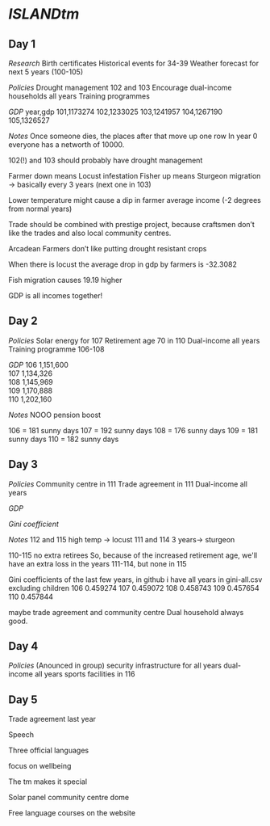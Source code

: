 # _*ISLANDtm*_

## Day 1

*Research*
Birth certificates
Historical events for 34-39
Weather forecast for next 5 years (100-105)

*Policies*
Drought management 102 and 103
Encourage dual-income households all years
Training programmes

*GDP*
year,gdp
101,1173274
102,1233025
103,1241957
104,1267190
105,1326527


_Notes_
Once someone dies, the places after that move up one row
In year 0 everyone has a networth of 10000.

102(!) and 103 should probably have drought management


Farmer down means Locust infestation
Fisher up means Sturgeon migration -> basically every 3 years (next one in 103)

Lower temperature might cause a dip in farmer average income (-2 degrees from normal years)

Trade should be combined with prestige project, because craftsmen don’t like the trades and also local community centres.

Arcadean Farmers don’t like putting drought resistant crops

When there is locust the average drop in gdp by farmers is -32.3082

Fish migration causes 19.19 higher

GDP is all incomes together!





## Day 2

*Policies*
Solar energy for 107
Retirement age 70 in 110
Dual-income all years
Training programme 106-108

*GDP*
106	1,151,600    
107	1,134,326    
108	1,145,969    
109	1,170,888    
110	1,202,160


_Notes_
NOOO pension boost

106 = 181 sunny days
107 = 192 sunny days
108 = 176 sunny days
109 = 181 sunny days
110 = 182 sunny days


## Day 3

*Policies*
Community centre in 111
Trade agreement in 111
Dual-income all years


*GDP*



*Gini coefficient*




_Notes_
112 and 115 high temp -> locust
111 and 114 3 years-> sturgeon

110-115 no extra retirees
So, because of the increased retirement age, we'll have an extra loss in the years 111-114, but none in 115

Gini coefficients of the last few years, in github i have all years in gini-all.csv excluding children
106    0.459274
107    0.459072
108    0.458743
109    0.457654
110    0.457844

maybe trade agreement and community centre
Dual household always good.




## Day 4
*Policies*
(Anounced in group) security infrastructure for all years
dual-income all years
sports facilities in 116





## Day 5


Trade agreement last year





Speech

Three official languages

focus on wellbeing

The tm makes it special

Solar panel community centre dome

Free language courses on the website

